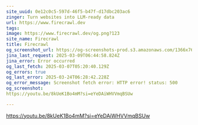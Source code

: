 ```yaml
---
site_uuid: 0e12c0c5-597d-46f5-b47f-d17dbc203ac6
zinger: Turn websites into LLM-ready data
url: https://www.firecrawl.dev
tags: 
image: https://www.firecrawl.dev/og.png?123
site_name: Firecrawl
title: Firecrawl
og_screenshot_url: https://og-screenshots-prod.s3.amazonaws.com/1366x768/80/false/20b7ba937768670e5d0bd1639f46f505fd2bf7d862f7965334ed6ea422dc7b87.jpeg
jina_last_request: 2025-03-09T06:44:58.824Z
jina_error: Error occurred
og_last_fetch: 2025-03-07T05:20:40.129Z
og_errors: true
og_last_error: 2025-03-24T06:28:42.228Z
og_error_message: Screenshot fetch error: HTTP error! status: 500
og_screenshot: 
https://youtu.be/8kUeK1Bo4mM?si=eYeDAiWHVVmqBSUw

---
```


https://youtu.be/8kUeK1Bo4mM?si=eYeDAiWHVVmqBSUw
